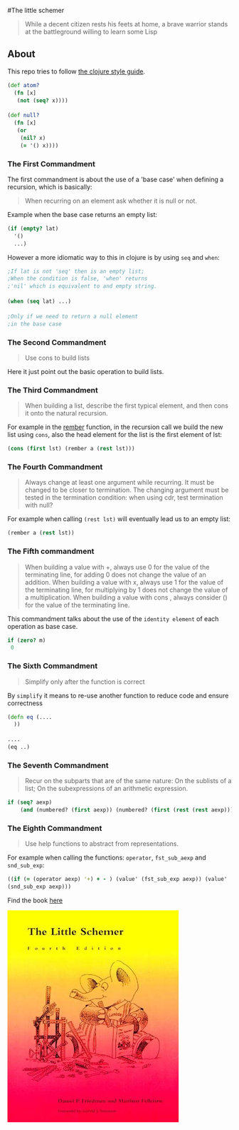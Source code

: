 #The little schemer

> While a decent citizen rests his feets at home,
> a brave warrior stands at the battleground willing to learn some Lisp

## About

This repo tries to follow [the clojure style guide](https://github.com/bbatsov/clojure-style-guide).


```clojure
(def atom?
  (fn [x]
   (not (seq? x))))

(def null?
  (fn [x]
   (or
    (nil? x)
    (= '() x))))
```
### The First Commandment
The first commandment is about the use of a 'base case' when defining a recursion, which is basically:
> When recurring on an element ask whether it is null or not.

Example when the base case returns an empty list:

```clojure
(if (empty? lat)
  '()
  ...)
```

However a more idiomatic way to this in clojure is by using `seq` and `when`:

```clojure
;If lat is not 'seq' then is an empty list;
;When the condition is false, 'when' returns
;'nil' which is equivalent to and empty string.

(when (seq lat) ...)

;Only if we need to return a null element
;in the base case
```

### The Second Commandment

> Use cons to build lists

Here it just point out the basic operation to build lists.

### The Third Commandment

> When building a list, describe the first typical element, and then cons it onto the natural recursion.

For example in the [rember](3_ConsTheMagnificent/rember.clj) function, in the recursion call we build the new list
using `cons`, also the head element for the list is the first element of lst:

```clojure
(cons (first lst) (rember a (rest lst)))
```

### The Fourth Commandment

>Always change at least one argument while recurring. It
>must be changed to be closer to termination. The changing
>argument must be tested in the termination condition:
>when using cdr, test termination with null?

For example when calling `(rest lst)` will eventually lead us to an empty list:
```clojure
(rember a (rest lst))
```

### The Fifth commandment

>When building a value with +, always use 0 for the value of the
>terminating line, for adding 0 does not change the value of an
>addition.
>When building a value with x, always use 1 for the value of the
>terminating line, for multiplying by 1 does not change the value
>of a multiplication.
>When building a value with cons , always consider () for the value
>of the terminating line. 

This commandment talks about the use of the `identity element` of each
operation as base case.

```clojure
if (zero? m)
 0
```
### The Sixth Commandment

>Simplify only after the function is correct

By `simplify` it means to re-use another function to reduce code and ensure
correctness

```clojure
(defn eq (....
  ))

....
(eq ..)
```

### The Seventh Commandment
>Recur on the subparts that are of the same nature:
>On the sublists of a list; 
>On the subexpressions of an arithmetic expression. 

```clojure
if (seq? aexp)
    (and (numbered? (first aexp)) (numbered? (first (rest (rest aexp)))))
```

### The Eighth Commandment
> Use help functions to abstract from representations. 

For example when calling the functions: `operator`, `fst_sub_aexp` and
`snd_sub_exp`:

```clojure
((if (= (operator aexp) '+) + - ) (value' (fst_sub_exp aexp)) (value'
(snd_sub_exp aexp)))
```

Find the book
[here](https://www.amazon.com/Little-Schemer-Daniel-P-Friedman/dp/0262560992/ref=sr_1_1?ie=UTF8&qid=1473739422&sr=8-1&keywords=little+schemer)

![cover](/img/readimg.jpg)
